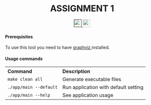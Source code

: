 <h1 align='center'>ASSIGNMENT 1</h1>

<p align="center">
  <a href="">
  	<img src="https://img.shields.io/badge/Build-passing-blue.svg" height=25/>
  </a>
  <a href="https://github.com/riccardo-nigrelli/Interpolation/releases">
    <img src="https://img.shields.io/badge/Version-v1.0-e60026.svg" height=25/>
  </a>
</p>

<h4> Prerequisites </h4>
<p>To use this tool you need to have <a href="https://graphviz.org/"> graphviz </a> installed.</p>

<h4> Usage commands </h4>
<table>
  <tr align="left">
    <th>Command</th>
    <th>Description</th>
  </tr>
  <tr>
    <td><code>make clean all</code></td>
    <td>Generate executable files</td>
  </tr>
  <tr>
    <td><code>./app/main --default</code></td>
    <td>Run application with default setting</td>
  </tr>
  <tr>
    <td><code>./app/main --help</code></td>
    <td>See application usage</td>
  </tr>
</table>
